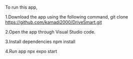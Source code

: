 To run this app,

1.Download the app using the following command,
  git clone https://github.com/kamadi2000/DriveSmart.git
  
2.Open the app through Visual Studio code.

3.Install dependencies 
    npm install

4.Run app
    npx expo start

